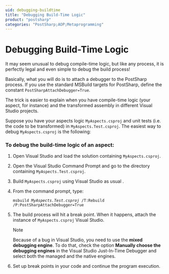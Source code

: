 ```yaml
---
uid: debugging-buildtime
title: "Debugging Build-Time Logic"
product: "postsharp"
categories: "PostSharp;AOP;Metaprogramming"
---
```

# Debugging Build-Time Logic

It may seem unusual to debug compile-time logic, but like any process, it is perfectly legal and even simple to debug the build process!

Basically, what you will do is to attach a debugger to the PostSharp process. If you use the standard MSBuild targets for PostSharp, define the constant `PostSharpAttachDebugger=True`. 

The trick is easier to explain when you have compile-time logic (your aspect, for instance) and the transformed assembly in different Visual Studio projects.

Suppose you have your aspects logic `MyAspects.csproj` and unit tests (i.e. the code to be transformed) in `MyAspects.Test.csproj`. The easiest way to debug `MyAspects.csproj` is the following: 


### To debug the build-time logic of an aspect:

1. Open Visual Studio and load the solution containing `MyAspects.csproj`. 


2. Open the Visual Studio Command Prompt and go to the directory containing `MyAspects.Test.csproj`. 


3. Build `MyAspects.csproj` using Visual Studio as usual . 


4. From the command prompt, type:

    <code>msbuild *MyAspects.Test.csproj* /T:Rebuild /P:PostSharpAttachDebugger=True </code>



5. The build process will hit a break point. When it happens, attach the instance of `MyAspects.csproj` Visual Studio. 

    > [!NOTE]
    > Because of a bug in Visual Studio, you need to use the **mixed debugging engine**. To do that, check the option **Manually choose the debugging engines** in the Visual Studio Just-In-Time Debugger and select both the managed and the native engines. 


6. Set up break points in your code and continue the program execution.


